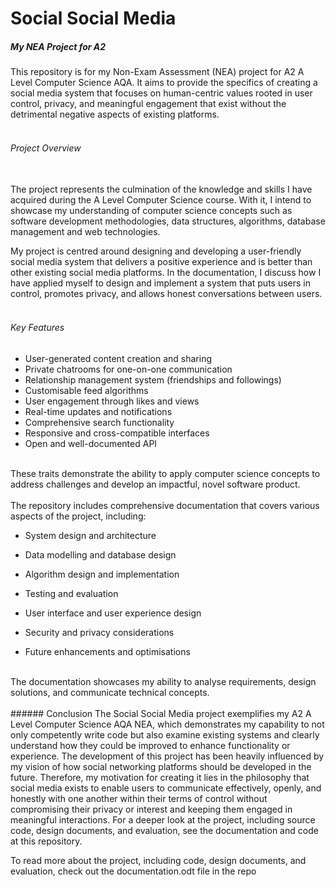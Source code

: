 # Social Social Media
##### My NEA Project for A2

This repository is for my Non-Exam Assessment (NEA) project for A2 A Level Computer Science AQA. It aims to provide the specifics of creating a social media system that focuses on human-centric values rooted in user control, privacy, and meaningful engagement that exist without the detrimental negative aspects of existing platforms.
<br />
<br />
###### Project Overview
<br />
The project represents the culmination of the knowledge and skills I have acquired during the A Level Computer Science course. With it, I intend to showcase my understanding of computer science concepts such as software development methodologies, data structures, algorithms, database management and web technologies.

My project is centred around designing and developing a user-friendly social media system that delivers a positive experience and is better than other existing social media platforms. In the documentation, I discuss how I have applied myself to design and implement a system that puts users in control, promotes privacy, and allows honest conversations between users.
<br />
<br />
###### Key Features
- User-generated content creation and sharing
- Private chatrooms for one-on-one communication
- Relationship management system (friendships and followings)
- Customisable feed algorithms
- User engagement through likes and views
- Real-time updates and notifications
- Comprehensive search functionality
- Responsive and cross-compatible interfaces
- Open and well-documented API
<br />
These traits demonstrate the ability to apply computer science concepts to address challenges and develop an impactful, novel software product.
<br />
<br />
The repository includes comprehensive documentation that covers various aspects of the project, including:

- System design and architecture
  
- Data modelling and database design
  
- Algorithm design and implementation
  
- Testing and evaluation
  
- User interface and user experience design
  
- Security and privacy considerations
  
- Future enhancements and optimisations
<br />
The documentation showcases my ability to analyse requirements, design solutions, and communicate technical concepts. 
<br />
<br />
###### Conclusion
The Social Social Media project exemplifies my A2 A Level Computer Science AQA NEA, which demonstrates my capability to not only competently write code but also examine existing systems and clearly understand how they could be improved to enhance functionality or experience. The development of this project has been heavily influenced by my vision of how social networking platforms should be developed in the future. Therefore, my motivation for creating it lies in the philosophy that social media exists to enable users to communicate effectively, openly, and honestly with one another within their terms of control without compromising their privacy or interest and keeping them engaged in meaningful interactions. For a deeper look at the project, including source code, design documents, and evaluation, see the documentation and code at this repository.

To read more about the project, including code, design documents, and evaluation, check out the documentation.odt file in the repo
